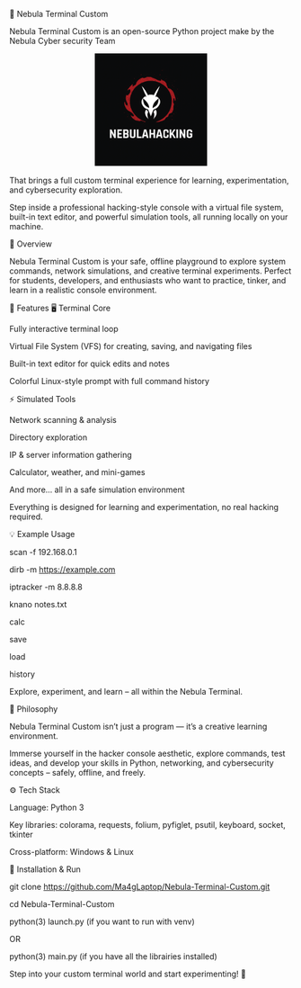 🌌 Nebula Terminal Custom

Nebula Terminal Custom is an open-source Python project make by the Nebula Cyber security Team 

<p align="center">
  <img src="Nebula_Logo.png" alt="Logo" width="200"/>
</p>



That brings a full custom terminal experience for learning, experimentation, and cybersecurity exploration.

Step inside a professional hacking-style console with a virtual file system, built-in text editor, and powerful simulation tools, all running locally on your machine.

🚀 Overview

Nebula Terminal Custom is your safe, offline playground to explore system commands, network simulations, and creative terminal experiments.
Perfect for students, developers, and enthusiasts who want to practice, tinker, and learn in a realistic console environment.

🧩 Features
🖥️ Terminal Core

Fully interactive terminal loop

Virtual File System (VFS) for creating, saving, and navigating files

Built-in text editor for quick edits and notes

Colorful Linux-style prompt with full command history

⚡ Simulated Tools

Network scanning & analysis

Directory exploration

IP & server information gathering

Calculator, weather, and mini-games

And more… all in a safe simulation environment

Everything is designed for learning and experimentation, no real hacking required.



💡 Example Usage

scan -f 192.168.0.1

dirb -m https://example.com

iptracker -m 8.8.8.8

knano notes.txt

calc

save

load

history


Explore, experiment, and learn – all within the Nebula Terminal.



🧠 Philosophy

Nebula Terminal Custom isn’t just a program — it’s a creative learning environment.

Immerse yourself in the hacker console aesthetic, explore commands, test ideas, and develop your skills in Python, networking, and cybersecurity concepts – safely, offline, and freely.

⚙️ Tech Stack

Language: Python 3

Key libraries: colorama, requests, folium, pyfiglet, psutil, keyboard, socket, tkinter

Cross-platform: Windows & Linux



🧰 Installation & Run

git clone https://github.com/Ma4gLaptop/Nebula-Terminal-Custom.git

cd Nebula-Terminal-Custom

python(3) launch.py (if you want to run with venv)

OR

python(3) main.py (if you have all the librairies installed)


Step into your custom terminal world and start experimenting! 🌠
